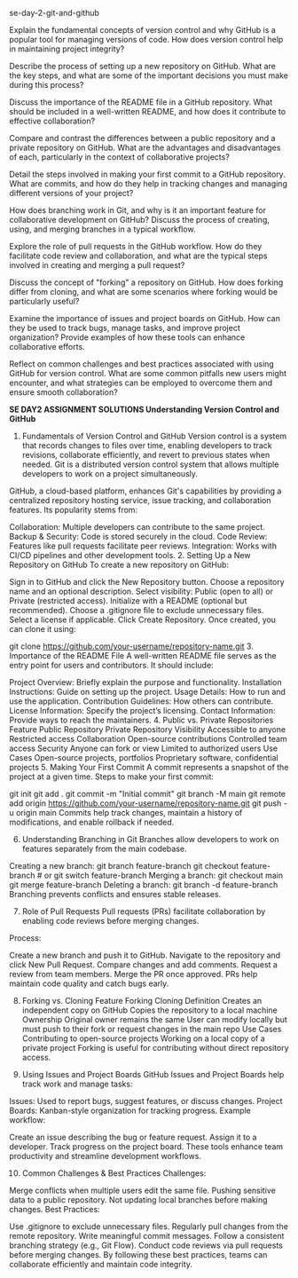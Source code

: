   se-day-2-git-and-github

Explain the fundamental concepts of version control and why GitHub is a popular tool for managing versions of code. How does version control help in maintaining project integrity?

Describe the process of setting up a new repository on GitHub. What are the key steps, and what are some of the important decisions you must make during this process?

Discuss the importance of the README file in a GitHub repository. What should be included in a well-written README, and how does it contribute to effective collaboration?

Compare and contrast the differences between a public repository and a private repository on GitHub. What are the advantages and disadvantages of each, particularly in the context of collaborative projects?

Detail the steps involved in making your first commit to a GitHub repository. What are commits, and how do they help in tracking changes and managing different versions of your project?

How does branching work in Git, and why is it an important feature for collaborative development on GitHub? Discuss the process of creating, using, and merging branches in a typical workflow.

Explore the role of pull requests in the GitHub workflow. How do they facilitate code review and collaboration, and what are the typical steps involved in creating and merging a pull request?

Discuss the concept of "forking" a repository on GitHub. How does forking differ from cloning, and what are some scenarios where forking would be particularly useful?

Examine the importance of issues and project boards on GitHub. How can they be used to track bugs, manage tasks, and improve project organization? Provide examples of how these tools can enhance collaborative efforts.

Reflect on common challenges and best practices associated with using GitHub for version control. What are some common pitfalls new users might encounter, and what strategies can be employed to overcome them and ensure smooth collaboration?


**SE DAY2 ASSIGNMENT SOLUTIONS Understanding Version Control and GitHub**

1. Fundamentals of Version Control and GitHub
Version control is a system that records changes to files over time, enabling developers to track revisions, collaborate efficiently, and revert to previous states when needed. Git is a distributed version control system that allows multiple developers to work on a project simultaneously.

GitHub, a cloud-based platform, enhances Git's capabilities by providing a centralized repository hosting service, issue tracking, and collaboration features. Its popularity stems from:

Collaboration: Multiple developers can contribute to the same project.
Backup & Security: Code is stored securely in the cloud.
Code Review: Features like pull requests facilitate peer reviews.
Integration: Works with CI/CD pipelines and other development tools.
2. Setting Up a New Repository on GitHub
To create a new repository on GitHub:

Sign in to GitHub and click the New Repository button.
Choose a repository name and an optional description.
Select visibility: Public (open to all) or Private (restricted access).
Initialize with a README (optional but recommended).
Choose a .gitignore file to exclude unnecessary files.
Select a license if applicable.
Click Create Repository.
Once created, you can clone it using:

 git clone https://github.com/your-username/repository-name.git
3. Importance of the README File
A well-written README file serves as the entry point for users and contributors. It should include:

Project Overview: Briefly explain the purpose and functionality.
Installation Instructions: Guide on setting up the project.
Usage Details: How to run and use the application.
Contribution Guidelines: How others can contribute.
License Information: Specify the project’s licensing.
Contact Information: Provide ways to reach the maintainers.
4. Public vs. Private Repositories
Feature	Public Repository	Private Repository
Visibility	Accessible to anyone	Restricted access
Collaboration	Open-source contributions	Controlled team access
Security	Anyone can fork or view	Limited to authorized users
Use Cases	Open-source projects, portfolios	Proprietary software, confidential projects
5. Making Your First Commit
A commit represents a snapshot of the project at a given time. Steps to make your first commit:

 git init
 git add .
 git commit -m "Initial commit"
 git branch -M main
 git remote add origin https://github.com/your-username/repository-name.git
 git push -u origin main
Commits help track changes, maintain a history of modifications, and enable rollback if needed.

6. Understanding Branching in Git
Branches allow developers to work on features separately from the main codebase.

Creating a new branch:
git branch feature-branch
git checkout feature-branch  # or git switch feature-branch
Merging a branch:
git checkout main
git merge feature-branch
Deleting a branch:
git branch -d feature-branch
Branching prevents conflicts and ensures stable releases.

7. Role of Pull Requests
Pull requests (PRs) facilitate collaboration by enabling code reviews before merging changes.

Process:

Create a new branch and push it to GitHub.
Navigate to the repository and click New Pull Request.
Compare changes and add comments.
Request a review from team members.
Merge the PR once approved.
PRs help maintain code quality and catch bugs early.

8. Forking vs. Cloning
Feature	Forking	Cloning
Definition	Creates an independent copy on GitHub	Copies the repository to a local machine
Ownership	Original owner remains the same	User can modify locally but must push to their fork or request changes in the main repo
Use Cases	Contributing to open-source projects	Working on a local copy of a private project
Forking is useful for contributing without direct repository access.

9. Using Issues and Project Boards
GitHub Issues and Project Boards help track work and manage tasks:

Issues: Used to report bugs, suggest features, or discuss changes.
Project Boards: Kanban-style organization for tracking progress.
Example workflow:

Create an issue describing the bug or feature request.
Assign it to a developer.
Track progress on the project board.
These tools enhance team productivity and streamline development workflows.

10. Common Challenges & Best Practices
Challenges:

Merge conflicts when multiple users edit the same file.
Pushing sensitive data to a public repository.
Not updating local branches before making changes.
Best Practices:

Use .gitignore to exclude unnecessary files.
Regularly pull changes from the remote repository.
Write meaningful commit messages.
Follow a consistent branching strategy (e.g., Git Flow).
Conduct code reviews via pull requests before merging changes.
By following these best practices, teams can collaborate efficiently and maintain code integrity.

